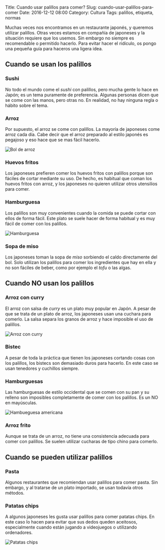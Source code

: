 Title: Cuando usar palillos para comer?
Slug: cuando-usar-palillos-para-comer
Date: 2016-12-12 08:00
Category: Cultura
Tags: palillos, etiqueta, normas



Muchas veces nos encontramos en un restaurante japonés, y queremos utilizar palillos. Otras veces estamos en compañía de japoneses y la situación requiere que los usemos. Sin embargo no siempre es recomendable o permitido hacerlo. Para evitar hacer el ridículo, os pongo una pequeña guía para haceros una ligera idea.

## Cuando se usan los palillos

### Sushi

No todo el mundo come el *sushi* con palillos, pero mucha gente lo hace en Japón; es un tema puramente de preferencia. Algunas personas dicen que se come con las manos, pero otras no. En realidad, no hay ninguna regla o hábito sobre el tema.

### Arroz

Por supuesto, el arroz se come con palillos. La mayoría de japoneses come arroz cada día. Cabe decir que el arroz preparado al estilo japonés es pegajoso y eso hace que se mas fácil hacerlo.

![Bol de arroz]({static}/images/uso_palillos_arroz.jpg)

### Huevos fritos

Los japoneses prefieren comer los huevos fritos con palillos porque son fáciles de cortar mediante su uso. De hecho, es habitual que coman los huevos fritos con arroz, y los japoneses no quieren utilizar otros utensilios para comer.

### Hamburguesa

Los palillos son muy convenientes cuando la comida se puede cortar con ellos de forma fácil. Este plato se suele hacer de forma habitual y es muy fácil de comer con los palillos.

![Hamburguesa]({static}/images/uso_palillos_hamburguesa.jpg)

### Sopa de miso

Los japoneses toman la sopa de *miso* sorbiendo el caldo directamente del bol. Solo utilizan los palillos para comer los ingredientes que hay en ella y no son fáciles de beber, como por ejemplo el *tofu* o las algas.

## Cuando NO usan los palillos

### Arroz con curry

El arroz con salsa de *curry* es un plato muy popular en Japón. A pesar de que se trata de un plato de arroz, los japoneses usan una cuchara para comerlo. La salsa separa los granos de arroz y hace imposible el uso de palillos.

![Arroz con curry]({static}/images/uso_palillos_curry.jpg)

### Bistec

A pesar de toda la práctica que tienen los japoneses cortando cosas con los palillos, los bistecs son demasiado duros para hacerlo. En este caso se usan tenedores y cuchillos siempre.

### Hamburguesas

Las hamburguesas de estilo occidental que se comen con su pan y su relleno son imposibles completamente de comer con los palillos. Es un NO en mayúsculas.

![Hambueguesa americana]({static}/images/uso_palillos_hamburguesa_americana.jpg)

### Arroz frito

Aunque se trata de un arroz, no tiene una consistencia adecuada para comer con palillos. Se suelen utilizar cucharas de tipo chino para comerlo.

## Cuando se pueden utilizar palillos

### Pasta

Algunos restaurantes que recomiendan usar palillos para comer pasta. Sin embargo, y al tratarse de un plato importado, se usan todavía otros métodos.

### Patatas chips

A algunos japoneses les gusta usar palillos para comer patatas chips. En este caso lo hacen para evitar que sus dedos queden aceitosos, especialmente cuando están jugando a videojuegos o utilizando ordenadores.

![Patatas chips]({static}/images/uso_palillos_patatas_chips.jpg)
